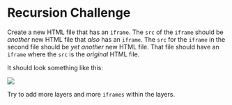 # Recursion Challenge
Create a new HTML file that has an `iframe`. The `src` of the `iframe` should be _another_ new HTML file that _also_ has an `iframe`. The `src` for the `iframe` in the second file should be _yet another_ new HTML file. That file should have an `iframe` where the `src` is the _original_ HTML file.

It should look something like this:

![](https://i.imgur.com/kpPG97o.png)

Try to add more layers and more `iframes` within the layers.